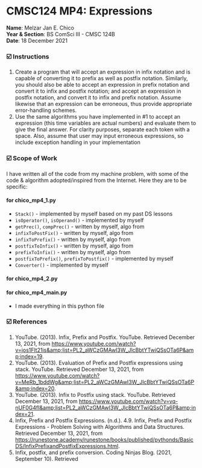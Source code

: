 # CMSC124 MP4: Expressions
**Name**: Melzar Jan E. Chico  
**Year & Section**: BS ComSci III - CMSC 124B  
**Date**: 18 December 2021

### ☑️ Instructions

1. Create a program that will accept an expression in infix notation and is capable of converting it to prefix as well as postfix notation. Similarly, you should also be able to accept an expression in prefix notation and convert it to infix and postfix notation; and accept an expression in postfix notation, and convert it to infix and prefix notation. Assume likewise that an expression can be erroneous, thus provide appropriate error-handling schemes.
2. Use the same algorithms you have implemented in #1 to accept an expression (this time variables are actual numbers) and evaluate them to give the final answer. For clarity purposes, separate each token with a space. Also, assume that user may input erroneous expressions, so include exception handling in your implementation

### ☑️ Scope of Work
I have written all of the code from my machine problem, with some of the code & algorithm adopted/inspired from the Internet. Here they are to be specific:

#### for chico_mp4_1.py
- `Stack()` - implemented by myself based on my past DS lessons
- `isOperator()`, `isOperand()` - implemented by myself
- `getPrec()`, `compPrec()` - written by myself, algo from 
- `infixToPostFix()` - written by myself, algo from
- `infixToPrefix()` - written by myself, algo from
- `postfixToInfix()` - written by myself, algo from
- `prefixToInfix()` - written by myself, algo from
- `postfixToPrefix()`, `prefixToPostfix()` - implemented by myself
- `Converter()` - implemented by myself

#### for chico_mp4_2.py

#### for chico_mp4_main.py
- I made everything in this python file

### ☑️ References

1. YouTube. (2013). Infix, Prefix and Postfix. YouTube. Retrieved December 13, 2021, from https://www.youtube.com/watch?v=jos1Flt21is&amp;list=PL2_aWCzGMAwI3W_JlcBbtYTwiQSsOTa6P&amp;index=19. 
2. YouTube. (2013). Evaluation of Prefix and Postfix expressions using stack. YouTube. Retrieved December 13, 2021, from https://www.youtube.com/watch?v=MeRb_1bddWg&amp;list=PL2_aWCzGMAwI3W_JlcBbtYTwiQSsOTa6P&amp;index=20. 
3. YouTube. (2013). Infix to Postfix using stack. YouTube. Retrieved December 13, 2021, from https://www.youtube.com/watch?v=vq-nUF0G4fI&amp;list=PL2_aWCzGMAwI3W_JlcBbtYTwiQSsOTa6P&amp;index=21. 
4. Infix, Prefix and Postfix Expressions. (n.d.). 4.9. Infix, Prefix and Postfix Expressions - Problem Solving with Algorithms and Data Structures. Retrieved December 13, 2021, from https://runestone.academy/runestone/books/published/pythonds/BasicDS/InfixPrefixandPostfixExpressions.html. 
5. Infix, postfix, and prefix conversion. Coding Ninjas Blog. (2021, September 10). Retrieved